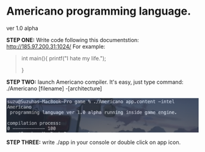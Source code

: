 # Americano programming language.
ver 1.0 alpha

**STEP ONE:**
Write code following this documentstion: http://185.97.200.31:1024/
For example:
>int main(){
>    printf("I hate my life.");
>
>}

**STEP TWO:**
launch Americano compiler. It's easy, just type command:\
./Americano [filename] -[architecture]\
\
![screenshot](screen-shot-1.png)

**STEP THREE:**
write ./app in your console or double click on app icon.
